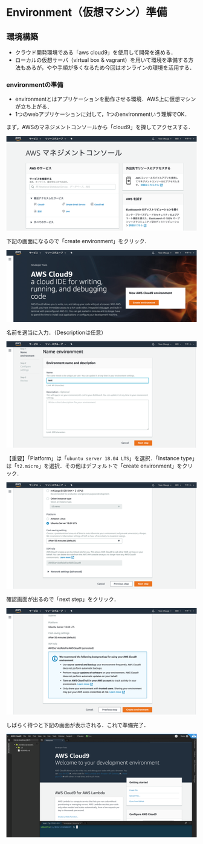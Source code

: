 # Environment（仮想マシン）準備

## 環境構築

- クラウド開発環境である「aws cloud9」を使用して開発を進める．
- ローカルの仮想サーバ（virtual box & vagrant）を用いて環境を準備する方法もあるが，やや手順が多くなるため今回はオンラインの環境を活用する．

### environmentの準備

- environmentとはアプリケーションを動作させる環境．AWS上に仮想マシンが立ち上がる．
- 1つのwebアプリケーションに対して，1つのenvironmentいう理解でOK．

まず，AWSのマネジメントコンソールから「cloud9」を探してアクセスする．

![awsコンソール画面](../img/20190611-aws_console.png)

下記の画面になるので「create environment」をクリック．

![cloud9初期画面](../img/20190611-create_environment.png)

名前を適当に入力．（Descriptionは任意）

![名前入力画面](../img/20190611-input_name.png)

【重要】「Platform」は「`ubuntu server 18.04 LTS`」を選択．「Instance type」は「`t2.micro`」を選択．その他はデフォルトで「create environment」をクリック．

![セットアップ画面01](../img/20190611-setup_01.png)

確認画面が出るので「next step」をクリック．

![セットアップ画面02](../img/20190611-setup_02.png)

しばらく待つと下記の画面が表示される．これで準備完了．

![設定完了後の画面](../img/20190611-cloud9_aws.png)
